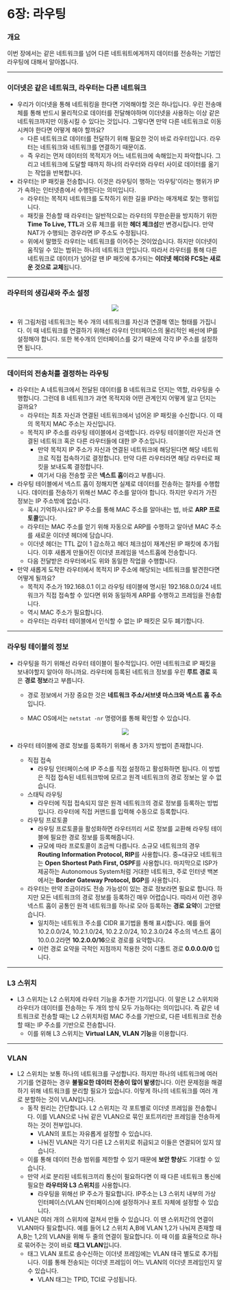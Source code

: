 # 6장: 라우팅

### 개요

이번 장에서는 같은 네트워크를 넘어 다른 네트워트에게까지 데이터를 전송하는 기법인 라우팅에 대해서 알아봅니다.

---

### 이더넷은 같은 네트워크, 라우터는 다른 네트워크

- 우리가 이더넷을 통해 네트워킹을 한다면 기억해야할 것은 하나입니다. 우린 전송매체를 통해 반드시 물리적으로 데이터를 전달해야하며 이더넷을 사용하는 이상 같은 네트워크까지만 이동시킬 수 있다는 것입니다. 그렇다면 만약 다른 네트워크로 이동시켜야 한다면 어떻게 해야 할까요?
    - 다른 네트워크로 데이터를 전달하기 위해 필요한 것이 바로 라우터입니다. 라우터는 네트워크와 네트워크를 연결하기 때문이죠.
    - 즉 우리는 먼저 데이터의 목적지가 어느 네트워크에 속해있는지 파악합니다. 그리고 네트워크에 도달할 때까지 하나의 라우터와 라우터 사이로 데이터를 옮기는 작업을 반복합니다.
- 라우터는 IP 패킷을 전송합니다. 이것은 라우팅이 행하는 ‘라우팅'이라는 행위가 IP가 속하는 인터넷층에서 수행된다는 의미입니다.
    - 라우터는 목적지 네트워크를 도착하기 위한 길을 IP라는 매개체로 찾는 행위입니다.
    - 패킷을 전송할 때 라우터는 일반적으로는 라우터의 무한순환을 방지하기 위한 **Time To Live, TTL**과 오류 체크를 위한 **헤더 체크섬**만 변경시킵니다. 만약 NAT가 수행되는 경우라면 IP 주소도 수정됩니다.
    - 위에서 말했듯 라우터는 네트워크를 이어주는 것이었습니다. 하지만 이더넷이 움직일 수 있는 범위는 하나의 네트워크 안입니다. 따라서 라우터를 통해 다른 네트워크로 데이터가 넘어갈 땐 IP 패킷에 추가되는 **이더넷 헤더와 FCS는 새로운 것으로 교체**됩니다.

---

### 라우터의 생김새와 주소 설정

<p align="center"><img src="img/routers.png"></p>

- 위 그림처럼 네트워크는 복수 개의 네트워크를 자신과 연결해 엮는 형태를 가집니다. 이 때 네트워크를 연결하기 위해선 라우터 인터페이스의 물리적인 배선에 IP를 설정해야 합니다. 또한 복수개의 인터페이스를 갖기 때문에 각각 IP 주소를 설정하면 됩니다.

---

### 데이터의 전송처를 결정하는 라우팅

- 라우터는 A 네트워크에서 전달된 데이터를 B 네트워크로 던지는 역할, 라우팅을 수행합니다. 그런데 B 네트워크가 과연 목적지와 어떤 관계인지 어떻게 알고 던지는 걸까요?
    - 라우터는 최초 자신과 연결된 네트워크에서 넘어온 IP 패킷을 수신합니다. 이 때의 목적지 MAC 주소는 자신입니다.
    - 목적지 IP 주소를 라우팅 테이블에서 검색합니다. 라우팅 테이블이란 자신과 연결된 네트워크 혹은 다른 라우터들에 대한 IP 주소입니다.
        - 만약 목적지 IP 주소가 자신과 연결된 네트워크에 해당된다면 해당 네트워크로 직접 접속하기로 결정합니다. 만약 다른 라우터라면 해당 라우터로 패킷을 보내도록 결정합니다.
        - 여기서 다음 전송할 곳은 **넥스트 홉**이라고 부릅니다.
- 라우팅 테이블에서 넥스트 홉이 정해지면 실제로 데이터를 전송하는 절차를 수행합니다. 데이터를 전송하기 위해선 MAC 주소를 알아야 합니다. 하지만 우리가 가진 정보는 IP 주소밖에 없습니다.
    - 혹시 기억하시나요? IP 주소를 통해 MAC 주소를 알아내는 법, 바로 **ARP 프로토콜**입니다.
    - 라우터는 MAC 주소를 얻기 위해 자동으로 ARP를 수행하고 알아낸 MAC 주소를 새로운 이더넷 헤더에 담습니다.
    - 이더넷 헤더는 TTL 값이 1 감소하고 헤더 체크섬이 재계산된 IP 패킷에 추가됩니다. 이후 새롭게 만들어진 이더넷 프레임을 넥스트홉에 전송합니다.
    - 다음 전달받은 라우터에서도 위와 동일한 작업을 수행합니다.
- 만약 새롭게 도착한 라우터에서 목적지 IP 주소에 해당되는 네트워크를 발견한다면 어떻게 될까요?
    - 목적지 주소가 192.168.0.1 이고 라우팅 테이블에 명시된 192.168.0.0/24 네트워크가 직접 접속할 수 있다면 위와 동일하게 ARP를 수행하고 프레임을 전송합니다.
    - 역시 MAC 주소가 필요합니다.
    - 라우터는 라우터 테이블에서 인식할 수 없는 IP 패킷은 모두 폐기합니다.

---

### 라우팅 테이블의 정보

- 라우팅을 하기 위해선 라우터 테이블이 필수적입니다. 어떤 네트워크로 IP 패킷을 보내야할지 알아야 하니까요. 라우터에 등록된 네트워크 정보를 우린 **루트 경로** 혹은 **경로 정보**라고 부릅니다.
    - 경로 정보에서 가장 중요한 것은 **네트워크 주소/서브넷 마스크와 넥스트 홉 주소**입니다.
    - MAC OS에서는 `netstat -nr` 명령어를 통해 확인할 수 있습니다.
        
        <p align="center"><img src="img/netstat.png"></p>
        
- 라우터 테이블에 경로 정보를 등록하기 위해서 총 3가지 방법이 존재합니다.
    - 직접 접속
        - 라우팅 인터페이스에 IP 주소를 직접 설정하고 활성화하면 됩니다. 이 방법은 직접 접속된 네트워크밖에 모르고 원격 네트워크의 경로 정보는 알 수 없습니다.
    - 스태틱 라우팅
        - 라우터에 직접 접속되지 않은 원격 네트워크의 경로 정보를 등록하는 방법입니다. 라우터에 직접 커맨드를 입력해 수동으로 등록합니다.
    - 라우팅 프로토콜
        - 라우팅 프로토콜을 활성화하면 라우터끼리 서로 정보를 교환해 라우팅 테이블에 필요한 경로 정보를 등록해줍니다.
        - 규모에 따라 프로토콜이 조금씩 다릅니다. 소규모 네트워크의 경우 **Routing Information Protocol, RIP**를 사용합니다. 중~대규모 네트워크는 **Open Shortest Path First, OSPF**를 사용합니다. 마지막으로 ISP가 제공하는 Autonomous System처럼 거대한 네트워크, 주로 인터넷 백본에서는 **Border Gateway Protocol, BGP**를 사용합니다.
    - 라우터는 만약 조금이라도 전송 가능성이 있는 경로 정보라면 필요로 합니다. 하지만 모든 네트워크의 경로 정보를 등록하긴 매우 어렵습니다. 따라서 이런 경우 넥스트 홉이 공통인 원격 네트워크를 하나로 모아 등록하는 **경로 요약**이 고안됐습니다.
        - 일치하는 네트워크 주소를 CIDR 표기법을 통해 표시합니다. 예를 들어 10.2.0.0/24, 10.2.1.0/24, 10.2.2.0/24, 10.2.3.0/24 주소의 넥스트 홉이 10.0.0.2라면 **10.2.0.0/16**으로 경로를 요약합니다.
        - 이런 경로 요약을 극적인 지점까지 적용한 것이 디폴트 경로 **0.0.0.0/0** 입니다.

---

### L3 스위치

- L3 스위치는 L2 스위치에 라우터 기능을 추가한 기기입니다. 이 말은 L2 스위치와 라우터가 데이터를 전송하는 두 개의 방식 모두 가능하다는 의미입니다. 즉 같은 네트워크로 전송할 때는 L2 스위치처럼 MAC 주소를 기반으로, 다른 네트워크로 전송할 때는 IP 주소를 기반으로 전송합니다.
    - 이를 위해 L3 스위치는 **Virtual LAN, VLAN 기능**을 이용합니다.

---

### VLAN

- L2 스위치는 보통 하나의 네트워크를 구성합니다. 하지만 하나의 네트워크에 여러 기기를 연결하는 경우 **불필요한 데이터 전송이 많이 발생**합니다. 이런 문제점을 해결하기 위해 네트워크를 분리할 필요가 있습니다. 이렇게 하나의 네트워크를 여러 개로 분할하는 것이 VLAN입니다.
    - 동작 원리는 간단합니다. L2 스위치는 각 포트별로 이더넷 프레임을 전송합니다. 이를 VLAN으로 나눠 같은 VLAN으로 묶인 포트끼리만 프레임을 전송하게 하는 것이 전부입니다.
        - VLAN의 포트는 자유롭게 설정할 수 있습니다.
        - 나눠진 VLAN은 각기 다른 L2 스위치로 취급되고 이들은 연결되어 있지 않습니다.
    - 이를 통해 데이터 전송 범위를 제한할 수 있기 때문에 **보안 향상**도 기대할 수 있습니다.
    - 만약 서로 분리된 네트워크끼리 통신이 필요하다면 이 때 다른 네트워크 통신에 필요한 **라우터와 L3 스위치**를 사용합니다.
        - 라우팅을 위해선 IP 주소가 필요합니다. IP주소는 L3 스위치 내부의 가상 인터페이스(VLAN 인터페이스)에 설정하거나 포트 자체에 설정할 수 있습니다.
- VLAN은 여러 개의 스위치에 걸쳐서 만들 수 있습니다. 이 땐 스위치간의 연결이 VLAN마다 필요합니다. 예를 들어 L2 스위치 A,B에 VLAN 1,2가 나눠져 존재할 때 A,B는 1,2의 VLAN을 위해 두 줄의 연결이 필요합니다. 이 때 이를 효율적으로 하나로 묶어주는 것이 바로 **태그 VLAN**입니다.
    - 태그 VLAN 포트로 송수신하는 이더넷 프레임에는 VLAN 태극 별도로 추가됩니다. 이를 통해 전송되는 이더넷 프레임이 어느 VLAN의 이더넷 프레임인지 알 수 있습니다.
        - VLAN 태그는 TPID, TCI로 구성됩니다.